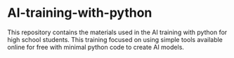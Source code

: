 # AI-training-with-python
This repository contains the materials used in the AI training with python for high school students. This training focused on using simple tools available online for free with minimal python code to create AI models.
